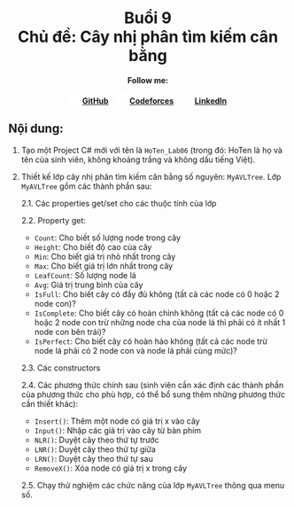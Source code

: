 <div align="center">
	<h1>Buổi 9<br>Chủ đề: Cây nhị phân tìm kiếm cân bằng</h1>
</div>

<div align="center">
  <p><strong>Follow me:</strong></p>
</div>

<div align="center">
  <p>
    <img src="https://github.com/k1enn/Web_Programming/blob/main/Buoi1/Bai01/images/github.png" alt="GitHub Logo" width="20" height="20" />
    <strong><a href="https://github.com/k1enn" target="_blank">GitHub</a></strong>
    <img style="padding-left: 10px;" src="https://github.com/k1enn/Web_Programming/blob/main/Buoi1/Bai01/images/codeforces.png" alt="Codeforces Logo" width="20" height="20" />
    <strong><a href="https://codeforces.com/profile/dinhtrungkien" target="_blank">Codeforces</a></strong>
    <img style="padding-left: 10px;" src="https://github.com/k1enn/Web_Programming/blob/main/Buoi1/Bai01/images/linkedin.png" alt="LinkedIn Logo" width="20" height="20" />
    <strong><a href="https://www.linkedin.com/in/k1enn/" target="_blank">LinkedIn</a></strong>
  </p>
</div>


## Nội dung: 

1. Tạo một Project C# mới với tên là `HoTen_Lab06` (trong đó: HoTen là họ và tên của sinh viên, không khoảng trắng và không dấu tiếng Việt).

2. Thiết kế lớp cây nhị phân tìm kiếm cân bằng số nguyên: `MyAVLTree`. Lớp `MyAVLTree` gồm các thành phần sau:

   2.1. Các properties get/set cho các thuộc tính của lớp
   
   2.2. Property get:
   
   - `Count`: Cho biết số lượng node trong cây
   - `Height`: Cho biết độ cao của cây
   - `Min`: Cho biết giá trị nhỏ nhất trong cây
   - `Max`: Cho biết giá trị lớn nhất trong cây
   - `LeafCount`: Số lượng node lá
   - `Avg`: Giá trị trung bình của cây
   - `IsFull`: Cho biết cây có đầy đủ không (tất cả các node có 0 hoặc 2 node con)?
   - `IsComplete`: Cho biết cây có hoàn chỉnh không (tất cả các node có 0 hoặc 2 node con trừ những node cha của node lá thì phải có ít nhất 1 node con bên trái)?
   - `IsPerfect`: Cho biết cây có hoàn hảo không (tất cả các node trừ node lá phải có 2 node con và node lá phải cùng mức)?

   2.3. Các constructors

   2.4. Các phương thức chính sau (sinh viên cần xác định các thành phần của phương thức cho phù hợp, có thể bổ sung thêm những phương thức cần thiết khác):
   
   - `Insert()`: Thêm một node có giá trị x vào cây
   - `Input()`: Nhập các giá trị vào cây từ bàn phím
   - `NLR()`: Duyệt cây theo thứ tự trước
   - `LNR()`: Duyệt cây theo thứ tự giữa
   - `LRN()`: Duyệt cây theo thứ tự sau
   - `RemoveX()`: Xóa node có giá trị x trong cây

   2.5. Chạy thử nghiệm các chức năng của lớp `MyAVLTree` thông qua menu số.
